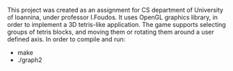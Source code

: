 This project was created as an assignment for CS department of University of Ioannina, under professor I.Foudos. It uses OpenGL graphics library, in order to implement a 3D tetris-like application. The game supports selecting groups of tetris blocks, and moving them or rotating them around a user defined axis.
In order to compile and run:
* make
* ./graph2
